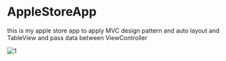 # AppleStoreApp
 this is my apple store app to apply MVC design pattern and auto layout and TableView and pass data between ViewController
 
![1](https://user-images.githubusercontent.com/28659588/52442610-48b6b680-2b2c-11e9-8ac1-c15a6a7cf585.png)
